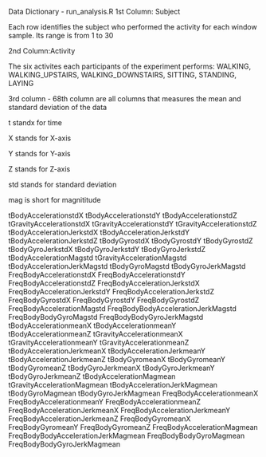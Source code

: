 Data Dictionary - run_analysis.R
1st Column: Subject 

Each row identifies the subject who performed the activity for each window sample. Its range is from 1 to 30

2nd Column:Activity

The six activites each participants of the experiment performs: WALKING, WALKING_UPSTAIRS, WALKING_DOWNSTAIRS, SITTING, STANDING, LAYING

3rd column - 68th column are all columns that measures the mean and standard deviation of the data

t standx for time

X stands for X-axis

Y stands for Y-axis

Z stands for Z-axis

std stands for standard deviation

mag is short for magnititude

tBodyAccelerationstdX
tBodyAccelerationstdY
tBodyAccelerationstdZ
tGravityAccelerationstdX
tGravityAccelerationstdY
tGravityAccelerationstdZ
tBodyAccelerationJerkstdX
tBodyAccelerationJerkstdY
tBodyAccelerationJerkstdZ
tBodyGyrostdX
tBodyGyrostdY
tBodyGyrostdZ
tBodyGyroJerkstdX
tBodyGyroJerkstdY
tBodyGyroJerkstdZ
tBodyAccelerationMagstd
tGravityAccelerationMagstd
tBodyAccelerationJerkMagstd
tBodyGyroMagstd
tBodyGyroJerkMagstd
FreqBodyAccelerationstdX
FreqBodyAccelerationstdY
FreqBodyAccelerationstdZ
FreqBodyAccelerationJerkstdX
FreqBodyAccelerationJerkstdY
FreqBodyAccelerationJerkstdZ
FreqBodyGyrostdX
FreqBodyGyrostdY
FreqBodyGyrostdZ
FreqBodyAccelerationMagstd
FreqBodyBodyAccelerationJerkMagstd
FreqBodyBodyGyroMagstd
FreqBodyBodyGyroJerkMagstd
tBodyAccelerationmeanX
tBodyAccelerationmeanY
tBodyAccelerationmeanZ
tGravityAccelerationmeanX
tGravityAccelerationmeanY
tGravityAccelerationmeanZ
tBodyAccelerationJerkmeanX
tBodyAccelerationJerkmeanY
tBodyAccelerationJerkmeanZ
tBodyGyromeanX
tBodyGyromeanY
tBodyGyromeanZ
tBodyGyroJerkmeanX
tBodyGyroJerkmeanY
tBodyGyroJerkmeanZ
tBodyAccelerationMagmean
tGravityAccelerationMagmean
tBodyAccelerationJerkMagmean
tBodyGyroMagmean
tBodyGyroJerkMagmean
FreqBodyAccelerationmeanX
FreqBodyAccelerationmeanY
FreqBodyAccelerationmeanZ
FreqBodyAccelerationJerkmeanX
FreqBodyAccelerationJerkmeanY
FreqBodyAccelerationJerkmeanZ
FreqBodyGyromeanX
FreqBodyGyromeanY
FreqBodyGyromeanZ
FreqBodyAccelerationMagmean
FreqBodyBodyAccelerationJerkMagmean
FreqBodyBodyGyroMagmean
FreqBodyBodyGyroJerkMagmean
